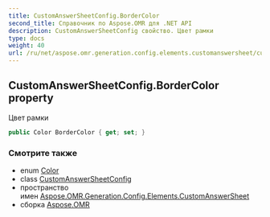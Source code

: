 ```yaml
---
title: CustomAnswerSheetConfig.BorderColor
second_title: Справочник по Aspose.OMR для .NET API
description: CustomAnswerSheetConfig свойство. Цвет рамки
type: docs
weight: 40
url: /ru/net/aspose.omr.generation.config.elements.customanswersheet/customanswersheetconfig/bordercolor/
---
```

## CustomAnswerSheetConfig.BorderColor property

Цвет рамки

```csharp
public Color BorderColor { get; set; }
```

### Смотрите также

* enum [Color](../../../aspose.omr.generation/color/)
* class [CustomAnswerSheetConfig](../)
* пространство имен [Aspose.OMR.Generation.Config.Elements.CustomAnswerSheet](../../customanswersheetconfig/)
* сборка [Aspose.OMR](../../../)


